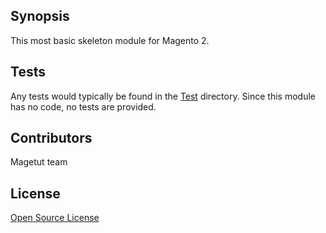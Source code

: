## Synopsis

This most basic skeleton module for Magento 2.

## Tests

Any tests would typically be found in the [Test](Test) directory.  Since this module has no code, no tests are provided.

## Contributors

Magetut team

## License

[Open Source License](LICENSE.txt)
